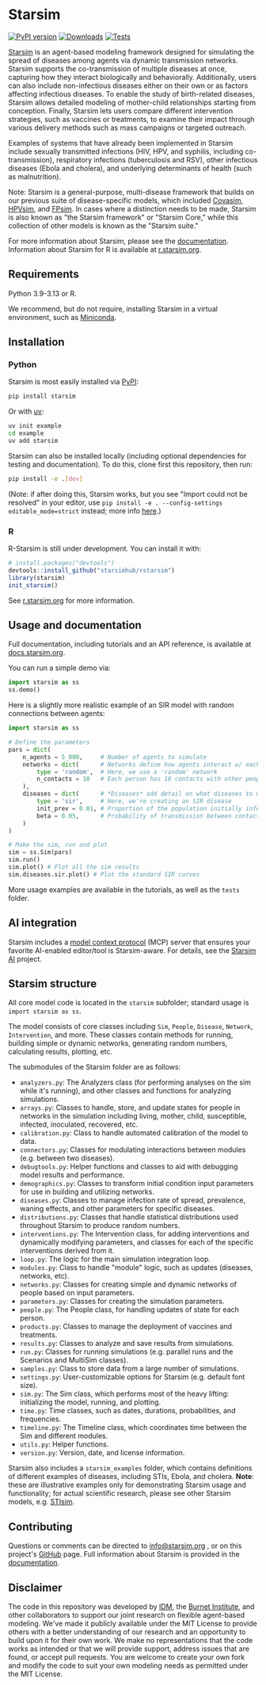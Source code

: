 # Starsim

[![PyPI version](https://badgen.net/pypi/v/starsim/?color=blue)](https://pypi.org/project/starsim)
[![Downloads](https://static.pepy.tech/personalized-badge/starsim?period=total&units=international_system&left_color=grey&right_color=blue&left_text=Downloads)](https://pepy.tech/project/starsim)
[![Tests](https://github.com/starsimhub/starsim/actions/workflows/tests.yaml/badge.svg?branch=main)](https://github.com/starsimhub/starsim/actions/workflows/tests.yaml)

[Starsim](https://starsim.org) is an agent-based modeling framework designed for simulating the spread of diseases among agents via dynamic transmission networks. Starsim supports the co-transmission of multiple diseases at once, capturing how they interact biologically and behaviorally. Additionally, users can also include non-infectious diseases either on their own or as factors affecting infectious diseases. To enable the study of birth-related diseases, Starsim allows detailed modeling of mother-child relationships starting from conception. Finally, Starsim lets users compare different intervention strategies, such as vaccines or treatments, to examine their impact through various delivery methods such as mass campaigns or targeted outreach.

Examples of systems that have already been implemented in Starsim include sexually transmitted infections (HIV, HPV, and syphilis, including co-transmission), respiratory infections (tuberculosis and RSV), other infectious diseases (Ebola and cholera), and underlying determinants of health (such as malnutrition).

Note: Starsim is a general-purpose, multi-disease framework that builds on our previous suite of disease-specific models, which included [Covasim](https://covasim.org), [HPVsim](https://hpvsim.org), and [FPsim](https://fpsim.org). In cases where a distinction needs to be made, Starsim is also known as "the Starsim framework" or "Starsim Core," while this collection of other models is known as the "Starsim suite."

For more information about Starsim, please see the [documentation](https://docs.starsim.org). Information about Starsim for R is available at [r.starsim.org](https://r.starsim.org).


## Requirements

Python 3.9-3.13 or R.

We recommend, but do not require, installing Starsim in a virtual environment, such as [Miniconda](https://docs.anaconda.com/miniconda/).


## Installation

### Python

Starsim is most easily installed via [PyPI](https://pypi.org):
```sh
pip install starsim
```

Or with [uv](https://github.com/astral-sh/uv):
```sh
uv init example
cd example
uv add starsim
```

Starsim can also be installed locally (including optional dependencies for testing and documentation). To do this, clone first this repository, then run:
```sh
pip install -e .[dev]
```

(Note: if after doing this, Starsim works, but you see "Import could not be resolved" in your editor, use `pip install -e . --config-settings editable_mode=strict` instead; more info [here](https://docs.basedpyright.com/v1.29.2/usage/import-resolution/#editable-installs).)


### R

R-Starsim is still under development. You can install it with:

```R
# install.packages("devtools")
devtools::install_github("starsimhub/rstarsim")
library(starsim)
init_starsim()
````

See [r.starsim.org](https://r.starsim.org) for more information.

## Usage and documentation

Full documentation, including tutorials and an API reference, is available at [docs.starsim.org](https://docs.starsim.org).

You can run a simple demo via:

```py
import starsim as ss
ss.demo()
```

Here is a slightly more realistic example of an SIR model with random connections between agents:

```py
import starsim as ss

# Define the parameters
pars = dict(
    n_agents = 5_000,     # Number of agents to simulate
    networks = dict(      # Networks define how agents interact w/ each other
        type = 'random',  # Here, we use a 'random' network
        n_contacts = 10   # Each person has 10 contacts with other people  
    ),
    diseases = dict(      # *Diseases* add detail on what diseases to model
        type = 'sir',     # Here, we're creating an SIR disease
        init_prev = 0.01, # Proportion of the population initially infected
        beta = 0.05,      # Probability of transmission between contacts
    )
)

# Make the sim, run and plot
sim = ss.Sim(pars)
sim.run()
sim.plot() # Plot all the sim results
sim.diseases.sir.plot() # Plot the standard SIR curves
```

More usage examples are available in the tutorials, as well as the `tests` folder.

## AI integration

Starsim includes a [model context protocol](https://en.wikipedia.org/wiki/Model_Context_Protocol) (MCP) server that ensures your favorite AI-enabled editor/tool is Starsim-aware. For details, see the [Starsim AI](https://github.com/starsimhub/starsim_ai) project.


## Starsim structure

All core model code is located in the `starsim` subfolder; standard usage is `import starsim as ss`.

The model consists of core classes including `Sim`, `People`, `Disease`, `Network`, `Intervention`, and more. These classes contain methods for running, building simple or dynamic networks, generating random numbers, calculating results, plotting, etc.

The submodules of the Starsim folder are as follows:

- `analyzers.py`: The Analyzers class (for performing analyses on the sim while it's running), and other classes and functions for analyzing simulations.
- `arrays.py`: Classes to handle, store, and update states for people in networks in the simulation including living, mother, child, susceptible, infected, inoculated, recovered, etc.
- `calibration.py`: Class to handle automated calibration of the model to data.
- `connectors.py`: Classes for modulating interactions between modules (e.g. between two diseases).
- `debugtools.py`: Helper functions and classes to aid with debugging model results and performance.
- `demographics.py`: Classes to transform initial condition input parameters for use in building and utilizing networks.
- `diseases.py`: Classes to manage infection rate of spread, prevalence, waning effects, and other parameters for specific diseases.
- `distributions.py`: Classes that handle statistical distributions used throughout Starsim to produce random numbers.
- `interventions.py`: The Intervention class, for adding interventions and dynamically modifying parameters, and classes for each of the specific interventions derived from it. 
- `loop.py`: The logic for the main simulation integration loop.
- `modules.py`: Class to handle "module" logic, such as updates (diseases, networks, etc). 
- `networks.py`: Classes for creating simple and dynamic networks of people based on input parameters.
- `parameters.py`: Classes for creating the simulation parameters.
- `people.py`: The People class, for handling updates of state for each person.
- `products.py`: Classes to manage the deployment of vaccines and treatments.
- `results.py`: Classes to analyze and save results from simulations.
- `run.py`: Classes for running simulations (e.g. parallel runs and the Scenarios and MultiSim classes).
- `samples.py`: Class to store data from a large number of simulations.
- `settings.py`: User-customizable options for Starsim (e.g. default font size).
- `sim.py`: The Sim class, which performs most of the heavy lifting: initializing the model, running, and plotting.
- `time.py`: Time classes, such as dates, durations, probabilities, and frequencies.
- `timeline.py`: The Timeline class, which coordinates time between the Sim and different modules.
- `utils.py`: Helper functions.
- `version.py`: Version, date, and license information.

Starsim also includes a `starsim_examples` folder, which contains definitions of different examples of diseases, including STIs, Ebola, and cholera. **Note**: these are illustrative examples only for demonstrating Starsim usage and functionality; for actual scientific research, please see other Starsim models, e.g. [STIsim](https://stisim.org).

## Contributing

Questions or comments can be directed to [info@starsim.org](mailto:info@starsim.org) , or on this project's [GitHub](https://github.com/starsimhub/starsim) page. Full information about Starsim is provided in the [documentation](https://docs.starsim.org).

## Disclaimer

The code in this repository was developed by [IDM](https://idmod.org), the [Burnet Institute](https://burnet.edu.au), and other collaborators to support our joint research on flexible agent-based modeling. We've made it publicly available under the MIT License to provide others with a better understanding of our research and an opportunity to build upon it for their own work. We make no representations that the code works as intended or that we will provide support, address issues that are found, or accept pull requests. You are welcome to create your own fork and modify the code to suit your own modeling needs as permitted under the MIT License.
